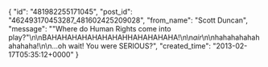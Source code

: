  {
   "id": "481982255171045",
   "post_id": "462493170453287_481602425209028",
   "from_name": "Scott Duncan",
   "message": "\"Where do Human Rights come into play?\"\n\nBAHAHAHAHAHAHAHAHHAHAHAHAHA!\n\n*air*\n\nhahahahahahahahaha!\n\n...oh wait! You were SERIOUS?",
   "created_time": "2013-02-17T05:35:12+0000"
 }
